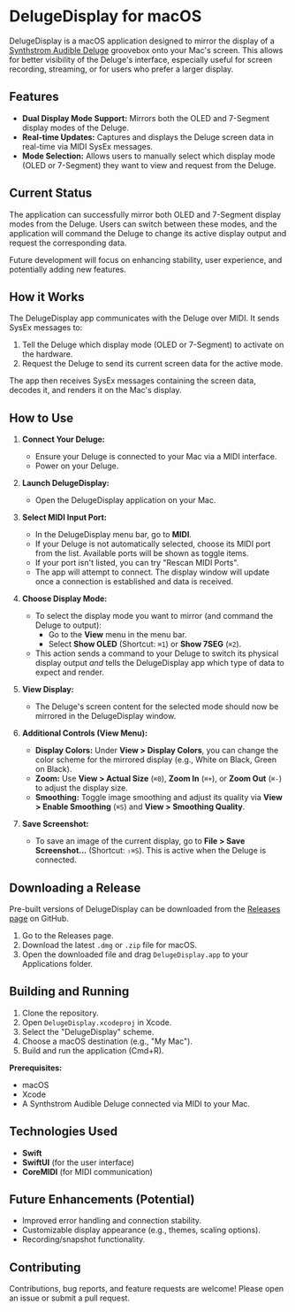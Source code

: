 # DelugeDisplay for macOS

DelugeDisplay is a macOS application designed to mirror the display of a [Synthstrom Audible Deluge](https://synthstrom.com/) groovebox onto your Mac's screen. This allows for better visibility of the Deluge's interface, especially useful for screen recording, streaming, or for users who prefer a larger display.

## Features

*   **Dual Display Mode Support:** Mirrors both the OLED and 7-Segment display modes of the Deluge.
*   **Real-time Updates:** Captures and displays the Deluge screen data in real-time via MIDI SysEx messages.
*   **Mode Selection:** Allows users to manually select which display mode (OLED or 7-Segment) they want to view and request from the Deluge.

## Current Status

The application can successfully mirror both OLED and 7-Segment display modes from the Deluge. Users can switch between these modes, and the application will command the Deluge to change its active display output and request the corresponding data.

Future development will focus on enhancing stability, user experience, and potentially adding new features.

## How it Works

The DelugeDisplay app communicates with the Deluge over MIDI. It sends SysEx messages to:
1.  Tell the Deluge which display mode (OLED or 7-Segment) to activate on the hardware.
2.  Request the Deluge to send its current screen data for the active mode.

The app then receives SysEx messages containing the screen data, decodes it, and renders it on the Mac's display.

## How to Use

1.  **Connect Your Deluge:**
    *   Ensure your Deluge is connected to your Mac via a MIDI interface.
    *   Power on your Deluge.

2.  **Launch DelugeDisplay:**
    *   Open the DelugeDisplay application on your Mac.

3.  **Select MIDI Input Port:**
    *   In the DelugeDisplay menu bar, go to **MIDI**.
    *   If your Deluge is not automatically selected, choose its MIDI port from the list. Available ports will be shown as toggle items.
    *   If your port isn't listed, you can try "Rescan MIDI Ports".
    *   The app will attempt to connect. The display window will update once a connection is established and data is received.

4.  **Choose Display Mode:**
    *   To select the display mode you want to mirror (and command the Deluge to output):
        *   Go to the **View** menu in the menu bar.
        *   Select **Show OLED** (Shortcut: `⌘1`) or **Show 7SEG** (`⌘2`).
    *   This action sends a command to your Deluge to switch its physical display output *and* tells the DelugeDisplay app which type of data to expect and render.

5.  **View Display:**
    *   The Deluge's screen content for the selected mode should now be mirrored in the DelugeDisplay window.

6.  **Additional Controls (View Menu):**
    *   **Display Colors:** Under **View > Display Colors**, you can change the color scheme for the mirrored display (e.g., White on Black, Green on Black).
    *   **Zoom:** Use **View > Actual Size** (`⌘0`), **Zoom In** (`⌘+`), or **Zoom Out** (`⌘-`) to adjust the display size.
    *   **Smoothing:** Toggle image smoothing and adjust its quality via **View > Enable Smoothing** (`⌘S`) and **View > Smoothing Quality**.

7.  **Save Screenshot:**
    *   To save an image of the current display, go to **File > Save Screenshot...** (Shortcut: `⇧⌘S`). This is active when the Deluge is connected.

## Downloading a Release

Pre-built versions of DelugeDisplay can be downloaded from the [Releases page](https://github.com/douglas-carmichael/DelugeDisplay/releases) on GitHub.

1.  Go to the Releases page.
2.  Download the latest `.dmg` or `.zip` file for macOS.
3.  Open the downloaded file and drag `DelugeDisplay.app` to your Applications folder.

## Building and Running

1.  Clone the repository.
2.  Open `DelugeDisplay.xcodeproj` in Xcode.
3.  Select the "DelugeDisplay" scheme.
4.  Choose a macOS destination (e.g., "My Mac").
5.  Build and run the application (Cmd+R).

**Prerequisites:**
*   macOS
*   Xcode
*   A Synthstrom Audible Deluge connected via MIDI to your Mac.

## Technologies Used

*   **Swift**
*   **SwiftUI** (for the user interface)
*   **CoreMIDI** (for MIDI communication)

## Future Enhancements (Potential)

*   Improved error handling and connection stability.
*   Customizable display appearance (e.g., themes, scaling options).
*   Recording/snapshot functionality.

## Contributing

Contributions, bug reports, and feature requests are welcome! Please open an issue or submit a pull request.
